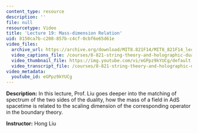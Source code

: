 ```yaml
---
content_type: resource
description: ''
file: null
resourcetype: Video
title: 'Lecture 19: Mass-dimension Relation'
uid: 8150ca7b-c208-857b-c4cf-0cbf6e65d61e
video_files:
  archive_url: https://archive.org/download/MIT8.821F14/MIT8_821F14_lec19_300k.mp4
  video_captions_file: /courses/8-821-string-theory-and-holographic-duality-fall-2014/7ca54a86e33655c1bb38240619e91afe_eGPpz9kYUCg.vtt
  video_thumbnail_file: https://img.youtube.com/vi/eGPpz9kYUCg/default.jpg
  video_transcript_file: /courses/8-821-string-theory-and-holographic-duality-fall-2014/cd3effe79002bdae002de9ddaab1ff4d_eGPpz9kYUCg.pdf
video_metadata:
  youtube_id: eGPpz9kYUCg
---
```


**Description:** In this lecture, Prof. Liu goes deeper into the matching of spectrum of the two sides of the duality, how the mass of a field in AdS spacetime is related to the scaling dimension of the corresponding operator in the boundary theory.

**Instructor:** Hong Liu